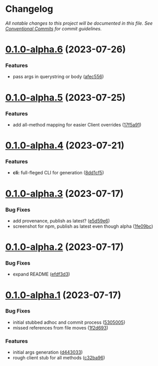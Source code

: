 # Changelog

_All notable changes to this project will be documented in this file. See [Conventional Commits](https://www.conventionalcommits.org/) for commit guidelines._


# [0.1.0-alpha.6](https://github.com/JaredReisinger/wordpressed/compare/v0.1.0-alpha.5...v0.1.0-alpha.6) (2023-07-26)


### Features

* pass args in querystring or body ([afec556](https://github.com/JaredReisinger/wordpressed/commit/afec556bbb497681b372dc0a02681dab9e042b72))

# [0.1.0-alpha.5](https://github.com/JaredReisinger/wordpressed/compare/v0.1.0-alpha.4...v0.1.0-alpha.5) (2023-07-25)


### Features

* add all-method mapping for easier Client overrides ([17f5a91](https://github.com/JaredReisinger/wordpressed/commit/17f5a91e1a1896f07b83af3c55fccbf6b1c7cc0f))

# [0.1.0-alpha.4](https://github.com/JaredReisinger/wordpressed/compare/v0.1.0-alpha.3...v0.1.0-alpha.4) (2023-07-21)


### Features

* **cli:** full-fleged CLI for generation ([8dd1cf5](https://github.com/JaredReisinger/wordpressed/commit/8dd1cf5b4c56056f2ad2ad86eadc52a8bc3a267a))

# [0.1.0-alpha.3](https://github.com/JaredReisinger/wordpressed/compare/v0.1.0-alpha.2...v0.1.0-alpha.3) (2023-07-17)


### Bug Fixes

* add provenance, publish as latest? ([e5d59e6](https://github.com/JaredReisinger/wordpressed/commit/e5d59e67c55f76fccb1dffbe18ba4a941655e83a))
* screenshot for npm, publish as latest even though alpha ([1fe09bc](https://github.com/JaredReisinger/wordpressed/commit/1fe09bc3077fb752e2f855782ec363c88af11e02))

# [0.1.0-alpha.2](https://github.com/JaredReisinger/wordpressed/compare/v0.1.0-alpha.1...v0.1.0-alpha.2) (2023-07-17)


### Bug Fixes

* expand README ([efdf3d3](https://github.com/JaredReisinger/wordpressed/commit/efdf3d37d8f057b0cf860a39c5509c087dffc9dc))

# [0.1.0-alpha.1](https://github.com/JaredReisinger/wordpressed/compare/v0.0.0...v0.1.0-alpha.1) (2023-07-17)


### Bug Fixes

* initial stubbed adhoc and commit process ([5305005](https://github.com/JaredReisinger/wordpressed/commit/5305005f105b3a65d60575f28d0900fbf9b4eed0))
* missed references from file moves ([1f2d693](https://github.com/JaredReisinger/wordpressed/commit/1f2d693b322b2abca1f95aa9447f98f0dfd4b606))


### Features

* initial args generation ([d443033](https://github.com/JaredReisinger/wordpressed/commit/d443033bf776ebf811893e6795708af8614e1b7a))
* rough client stub for all methods ([c32ba96](https://github.com/JaredReisinger/wordpressed/commit/c32ba96a7389d8cdccd6ea12774a7ba6d7fdc0c8))
